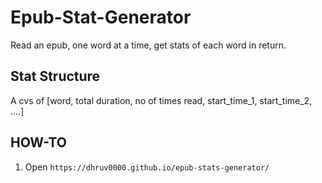 # Epub-Stat-Generator
Read an epub, one word at a time, get stats of each word in return.

## Stat Structure
A cvs of [word, total duration, no of times read, start_time_1, start_time_2, ....]

## HOW-TO
1. Open `https://dhruv0000.github.io/epub-stats-generator/`
